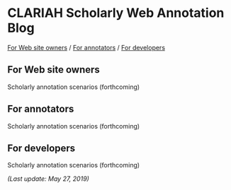 # CLARIAH Scholarly Web Annotation Blog

[For Web site owners](#websiteowners) / [For annotators](#annotators) / [For developers](#developers)



## <a name="websiteowners"></a>For Web site owners

Scholarly annotation scenarios (forthcoming)

## <a name="annotators"></a>For annotators

Scholarly annotation scenarios (forthcoming)

## <a name="developers"></a>For developers

Scholarly annotation scenarios (forthcoming)



*(Last update: May 27, 2019)*


